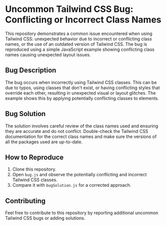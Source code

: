 # Uncommon Tailwind CSS Bug: Conflicting or Incorrect Class Names

This repository demonstrates a common issue encountered when using Tailwind CSS: unexpected behavior due to incorrect or conflicting class names, or the use of an outdated version of Tailwind CSS. The bug is reproduced using a simple JavaScript example showing conflicting class names causing unexpected layout issues.

## Bug Description

The bug occurs when incorrectly using Tailwind CSS classes. This can be due to typos, using classes that don't exist, or having conflicting styles that override each other, resulting in unexpected visual or layout glitches.  The example shows this by applying potentially conflicting classes to elements.

## Bug Solution

The solution involves careful review of the class names used and ensuring they are accurate and do not conflict. Double-check the Tailwind CSS documentation for the correct class names and make sure the versions of all the packages used are up-to-date.

## How to Reproduce

1. Clone this repository.
2. Open `bug.js` and observe the potentially conflicting and incorrect Tailwind CSS classes.
3. Compare it with `bugSolution.js` for a corrected approach.

## Contributing

Feel free to contribute to this repository by reporting additional uncommon Tailwind CSS bugs or adding solutions.